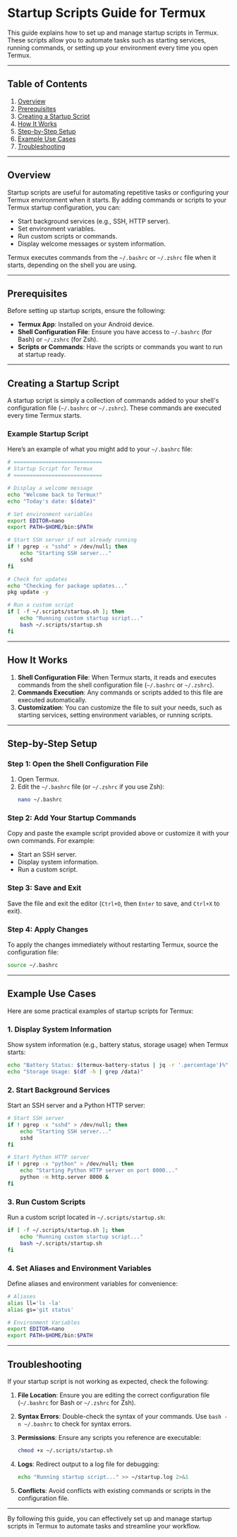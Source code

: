 # Startup Scripts Guide for Termux

This guide explains how to set up and manage startup scripts in Termux. These scripts allow you to automate tasks such as starting services, running commands, or setting up your environment every time you open Termux.

---

## Table of Contents

1. [Overview](#overview)
2. [Prerequisites](#prerequisites)
3. [Creating a Startup Script](#creating-a-startup-script)
4. [How It Works](#how-it-works)
5. [Step-by-Step Setup](#step-by-step-setup)
6. [Example Use Cases](#example-use-cases)
7. [Troubleshooting](#troubleshooting)

---

## Overview

Startup scripts are useful for automating repetitive tasks or configuring your Termux environment when it starts. By adding commands or scripts to your Termux startup configuration, you can:
- Start background services (e.g., SSH, HTTP server).
- Set environment variables.
- Run custom scripts or commands.
- Display welcome messages or system information.

Termux executes commands from the `~/.bashrc` or `~/.zshrc` file when it starts, depending on the shell you are using.

---

## Prerequisites

Before setting up startup scripts, ensure the following:

- **Termux App**: Installed on your Android device.
- **Shell Configuration File**: Ensure you have access to `~/.bashrc` (for Bash) or `~/.zshrc` (for Zsh).
- **Scripts or Commands**: Have the scripts or commands you want to run at startup ready.

---

## Creating a Startup Script

A startup script is simply a collection of commands added to your shell's configuration file (`~/.bashrc` or `~/.zshrc`). These commands are executed every time Termux starts.

### Example Startup Script
Here’s an example of what you might add to your `~/.bashrc` file:

```bash
# ============================
# Startup Script for Termux
# ============================

# Display a welcome message
echo "Welcome back to Termux!"
echo "Today's date: $(date)"

# Set environment variables
export EDITOR=nano
export PATH=$HOME/bin:$PATH

# Start SSH server if not already running
if ! pgrep -x "sshd" > /dev/null; then
    echo "Starting SSH server..."
    sshd
fi

# Check for updates
echo "Checking for package updates..."
pkg update -y

# Run a custom script
if [ -f ~/.scripts/startup.sh ]; then
    echo "Running custom startup script..."
    bash ~/.scripts/startup.sh
fi
```

---

## How It Works

1. **Shell Configuration File**: When Termux starts, it reads and executes commands from the shell configuration file (`~/.bashrc` or `~/.zshrc`).
2. **Commands Execution**: Any commands or scripts added to this file are executed automatically.
3. **Customization**: You can customize the file to suit your needs, such as starting services, setting environment variables, or running scripts.

---

## Step-by-Step Setup

### Step 1: Open the Shell Configuration File

1. Open Termux.
2. Edit the `~/.bashrc` file (or `~/.zshrc` if you use Zsh):
   ```bash
   nano ~/.bashrc
   ```

### Step 2: Add Your Startup Commands

Copy and paste the example script provided above or customize it with your own commands. For example:
- Start an SSH server.
- Display system information.
- Run a custom script.

### Step 3: Save and Exit

Save the file and exit the editor (`Ctrl+O`, then `Enter` to save, and `Ctrl+X` to exit).

### Step 4: Apply Changes

To apply the changes immediately without restarting Termux, source the configuration file:
```bash
source ~/.bashrc
```

---

## Example Use Cases

Here are some practical examples of startup scripts for Termux:

### 1. Display System Information
Show system information (e.g., battery status, storage usage) when Termux starts:
```bash
echo "Battery Status: $(termux-battery-status | jq -r '.percentage')%"
echo "Storage Usage: $(df -h | grep /data)"
```

### 2. Start Background Services
Start an SSH server and a Python HTTP server:
```bash
# Start SSH server
if ! pgrep -x "sshd" > /dev/null; then
    echo "Starting SSH server..."
    sshd
fi

# Start Python HTTP server
if ! pgrep -x "python" > /dev/null; then
    echo "Starting Python HTTP server on port 8000..."
    python -m http.server 8000 &
fi
```

### 3. Run Custom Scripts
Run a custom script located in `~/.scripts/startup.sh`:
```bash
if [ -f ~/.scripts/startup.sh ]; then
    echo "Running custom startup script..."
    bash ~/.scripts/startup.sh
fi
```

### 4. Set Aliases and Environment Variables
Define aliases and environment variables for convenience:
```bash
# Aliases
alias ll='ls -la'
alias gs='git status'

# Environment Variables
export EDITOR=nano
export PATH=$HOME/bin:$PATH
```

---

## Troubleshooting

If your startup script is not working as expected, check the following:

1. **File Location**:
   Ensure you are editing the correct configuration file (`~/.bashrc` for Bash or `~/.zshrc` for Zsh).

2. **Syntax Errors**:
   Double-check the syntax of your commands. Use `bash -n ~/.bashrc` to check for syntax errors.

3. **Permissions**:
   Ensure any scripts you reference are executable:
   ```bash
   chmod +x ~/.scripts/startup.sh
   ```

4. **Logs**:
   Redirect output to a log file for debugging:
   ```bash
   echo "Running startup script..." >> ~/startup.log 2>&1
   ```

5. **Conflicts**:
   Avoid conflicts with existing commands or scripts in the configuration file.

---

By following this guide, you can effectively set up and manage startup scripts in Termux to automate tasks and streamline your workflow.